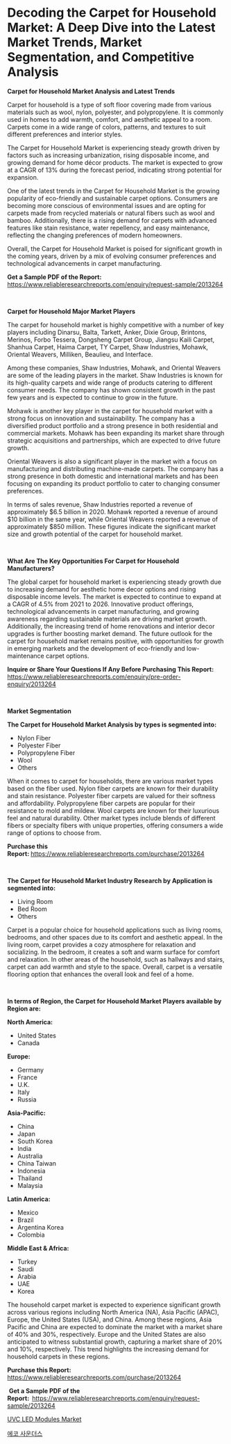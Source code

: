 <p><h1>Decoding the Carpet for Household Market: A Deep Dive into the Latest Market Trends, Market Segmentation, and Competitive Analysis</h1></p><p><strong>Carpet for Household Market Analysis and Latest Trends</strong></p>
<p><p>Carpet for household is a type of soft floor covering made from various materials such as wool, nylon, polyester, and polypropylene. It is commonly used in homes to add warmth, comfort, and aesthetic appeal to a room. Carpets come in a wide range of colors, patterns, and textures to suit different preferences and interior styles.</p><p>The Carpet for Household Market is experiencing steady growth driven by factors such as increasing urbanization, rising disposable income, and growing demand for home décor products. The market is expected to grow at a CAGR of 13% during the forecast period, indicating strong potential for expansion.</p><p>One of the latest trends in the Carpet for Household Market is the growing popularity of eco-friendly and sustainable carpet options. Consumers are becoming more conscious of environmental issues and are opting for carpets made from recycled materials or natural fibers such as wool and bamboo. Additionally, there is a rising demand for carpets with advanced features like stain resistance, water repellency, and easy maintenance, reflecting the changing preferences of modern homeowners.</p><p>Overall, the Carpet for Household Market is poised for significant growth in the coming years, driven by a mix of evolving consumer preferences and technological advancements in carpet manufacturing.</p></p>
<p><strong>Get a Sample PDF of the Report:&nbsp;</strong> <a href="https://www.reliableresearchreports.com/enquiry/request-sample/2013264">https://www.reliableresearchreports.com/enquiry/request-sample/2013264</a></p>
<p>&nbsp;</p>
<p><strong>Carpet for Household Major Market Players</strong></p>
<p><p>The carpet for household market is highly competitive with a number of key players including Dinarsu, Balta, Tarkett, Anker, Dixie Group, Brintons, Merinos, Forbo Tessera, Dongsheng Carpet Group, Jiangsu Kaili Carpet, Shanhua Carpet, Haima Carpet, TY Carpet, Shaw Industries, Mohawk, Oriental Weavers, Milliken, Beaulieu, and Interface.</p><p>Among these companies, Shaw Industries, Mohawk, and Oriental Weavers are some of the leading players in the market. Shaw Industries is known for its high-quality carpets and wide range of products catering to different consumer needs. The company has shown consistent growth in the past few years and is expected to continue to grow in the future.</p><p>Mohawk is another key player in the carpet for household market with a strong focus on innovation and sustainability. The company has a diversified product portfolio and a strong presence in both residential and commercial markets. Mohawk has been expanding its market share through strategic acquisitions and partnerships, which are expected to drive future growth.</p><p>Oriental Weavers is also a significant player in the market with a focus on manufacturing and distributing machine-made carpets. The company has a strong presence in both domestic and international markets and has been focusing on expanding its product portfolio to cater to changing consumer preferences.</p><p>In terms of sales revenue, Shaw Industries reported a revenue of approximately $6.5 billion in 2020. Mohawk reported a revenue of around $10 billion in the same year, while Oriental Weavers reported a revenue of approximately $850 million. These figures indicate the significant market size and growth potential of the carpet for household market.</p></p>
<p>&nbsp;</p>
<p><strong>What Are The Key Opportunities For Carpet for Household Manufacturers?</strong></p>
<p><p>The global carpet for household market is experiencing steady growth due to increasing demand for aesthetic home decor options and rising disposable income levels. The market is expected to continue to expand at a CAGR of 4.5% from 2021 to 2026. Innovative product offerings, technological advancements in carpet manufacturing, and growing awareness regarding sustainable materials are driving market growth. Additionally, the increasing trend of home renovations and interior decor upgrades is further boosting market demand. The future outlook for the carpet for household market remains positive, with opportunities for growth in emerging markets and the development of eco-friendly and low-maintenance carpet options.</p></p>
<p><strong>Inquire or Share Your Questions If Any Before Purchasing This Report:</strong> <a href="https://www.reliableresearchreports.com/enquiry/pre-order-enquiry/2013264">https://www.reliableresearchreports.com/enquiry/pre-order-enquiry/2013264</a></p>
<p>&nbsp;</p>
<p><strong>Market Segmentation</strong></p>
<p><strong>The Carpet for Household Market Analysis by types is segmented into:</strong></p>
<p><ul><li>Nylon Fiber</li><li>Polyester Fiber</li><li>Polypropylene Fiber</li><li>Wool</li><li>Others</li></ul></p>
<p><p>When it comes to carpet for households, there are various market types based on the fiber used. Nylon fiber carpets are known for their durability and stain resistance. Polyester fiber carpets are valued for their softness and affordability. Polypropylene fiber carpets are popular for their resistance to mold and mildew. Wool carpets are known for their luxurious feel and natural durability. Other market types include blends of different fibers or specialty fibers with unique properties, offering consumers a wide range of options to choose from.</p></p>
<p><strong>Purchase this Report:&nbsp;</strong><a href="https://www.reliableresearchreports.com/purchase/2013264">https://www.reliableresearchreports.com/purchase/2013264</a></p>
<p>&nbsp;</p>
<p><strong>The Carpet for Household Market Industry Research by Application is segmented into:</strong></p>
<p><ul><li>Living Room</li><li>Bed Room</li><li>Others</li></ul></p>
<p><p>Carpet is a popular choice for household applications such as living rooms, bedrooms, and other spaces due to its comfort and aesthetic appeal. In the living room, carpet provides a cozy atmosphere for relaxation and socializing. In the bedroom, it creates a soft and warm surface for comfort and relaxation. In other areas of the household, such as hallways and stairs, carpet can add warmth and style to the space. Overall, carpet is a versatile flooring option that enhances the overall look and feel of a home.</p></p>
<p>&nbsp;</p>
<p><strong>In terms of Region, the Carpet for Household Market Players available by Region are:</strong></p>
<p>
    <p> <strong> North America: </strong>
        <ul>
            <li>United States</li>
            <li>Canada</li>
        </ul>
        </p> 
    <p> <strong> Europe: </strong>
        <ul>
            <li>Germany</li>
            <li>France</li>
            <li>U.K.</li>
            <li>Italy</li>
            <li>Russia</li>
        </ul>
        </p> 
    <p> <strong> Asia-Pacific: </strong>
        <ul>
            <li>China</li>
            <li>Japan</li>
            <li>South Korea</li>
            <li>India</li>
            <li>Australia</li>
            <li>China Taiwan</li>
            <li>Indonesia</li>
            <li>Thailand</li>
            <li>Malaysia</li>
        </ul>
        </p> 
    <p> <strong> Latin America: </strong>
        <ul>
            <li>Mexico</li>
            <li>Brazil</li>
            <li>Argentina Korea</li>
            <li>Colombia</li>
        </ul>
        </p> 
    <p> <strong> Middle East & Africa: </strong>
        <ul>
            <li>Turkey</li>
            <li>Saudi</li>
            <li>Arabia</li>
            <li>UAE</li>
            <li>Korea</li>
        </ul>
    </p>
    </p>
<p><p>The household carpet market is expected to experience significant growth across various regions including North America (NA), Asia Pacific (APAC), Europe, the United States (USA), and China. Among these regions, Asia Pacific and China are expected to dominate the market with a market share of 40% and 30%, respectively. Europe and the United States are also anticipated to witness substantial growth, capturing a market share of 20% and 10%, respectively. This trend highlights the increasing demand for household carpets in these regions.</p></p>
<p><strong>Purchase this Report: </strong><a href="https://www.reliableresearchreports.com/purchase/2013264">https://www.reliableresearchreports.com/purchase/2013264</a></p>
<p>&nbsp;<strong>Get a Sample PDF of the Report:&nbsp;&nbsp;</strong><a href="https://www.reliableresearchreports.com/enquiry/request-sample/2013264">https://www.reliableresearchreports.com/enquiry/request-sample/2013264</a></p>
<p><strong></strong></p>
<p><p><a href="https://medium.com/@sandrajordanr5/analyzing-uvc-led-modules-market-global-industry-perspective-and-forecast-2024-to-2031-2efbd1f076ff">UVC LED Modules Market</a></p><p><a href="https://medium.com/@anvil67678789/%EC%97%90%EC%BD%94-%EC%82%AC%EC%9A%B4%EB%8D%94-%EC%8B%9C%EC%9E%A5-%EA%B7%9C%EB%AA%A8-%EC%8B%9C%EC%9E%A5-%EC%A0%84%EB%A7%9D-%EB%B0%8F-%EC%8B%9C%EC%9E%A5-%EC%98%88%EC%B8%A1-2024%EB%85%84%EB%B6%80%ED%84%B0-2031%EB%85%84-8fce254adf9c">에코 사운더스</a></p></p>